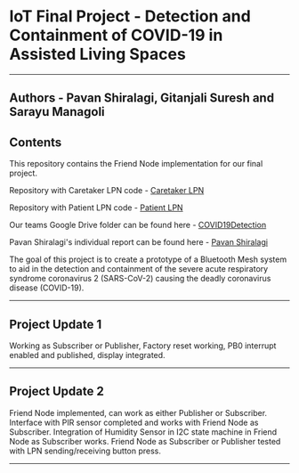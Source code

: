 # IoT Final Project - Detection and Containment of COVID-19 in Assisted Living Spaces
----------------------------------------------------------------------------------------------------------------------------------------------------

## Authors - Pavan Shiralagi, Gitanjali Suresh and Sarayu Managoli

## Contents

This repository contains the Friend Node implementation for our final project.

Repository with Caretaker LPN code - [Caretaker LPN](https://github.com/CU-ECEN-5823/final-project-assignment-Gitanjali-Suresh "Caretaker LPN")

Repository with Patient LPN code - [Patient LPN](https://github.com/CU-ECEN-5823/final-project-assignment-sarayumanagoli "Patient LPN")

Our teams Google Drive folder can be found here - [COVID19Detection](https://drive.google.com/drive/folders/1ZPNZiMcrfCPBDFvCzMxLzUf7_b3DdGpf?usp=sharing "COVID19Detection")

Pavan Shiralagi's individual report can be found here - [Pavan Shiralagi](https://drive.google.com/drive/u/1/folders/1rVscWxk9fUWKUg6-Ww8QdJyeg4_S-5me "PavanShiralagi")

The goal of this project is to create a prototype of a Bluetooth Mesh system to aid in the detection and containment of the severe acute respiratory syndrome coronavirus 2 (SARS-CoV-2) 
causing the deadly coronavirus disease (COVID-19).

-----------------------------------------------------------------------------------------------------------------------------------------------------
## Project Update 1
Working as Subscriber or Publisher, Factory reset working, PB0 interrupt enabled and published, display integrated.

-----------------------------------------------------------------------------------------------------------------------------------------------------
## Project Update 2
Friend Node implemented, can work as either Publisher or Subscriber. Interface with PIR sensor completed and works with Friend Node as Subscriber.
Integration of Humidity Sensor in I2C state machine in Friend Node as Subscriber works. Friend Node as Subscriber or Publisher tested with LPN sending/receiving
button press.



-----------------------------------------------------------------------------------------------------------------------------------------------------